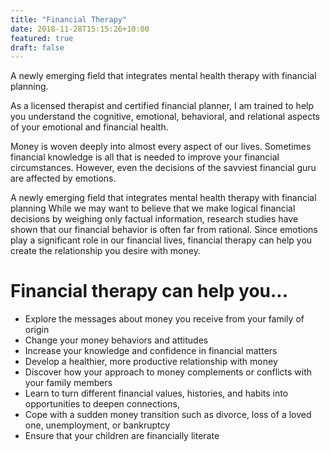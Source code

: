```yaml
---
title: "Financial Therapy"
date: 2018-11-28T15:15:26+10:00
featured: true
draft: false
---
```


A newly emerging field that integrates mental health therapy with financial planning.

As a licensed therapist and certified financial planner, I am trained to help you understand the cognitive, emotional, behavioral, and relational aspects of your emotional and financial health.

Money is woven deeply into almost every aspect of our lives. Sometimes financial knowledge is all that is needed to improve your financial circumstances. However, even the decisions of the savviest financial guru are affected by emotions.

A newly emerging field that integrates mental health therapy with financial planning
While we may want to believe that we make logical financial decisions by weighing only factual information, research studies have shown that our financial behavior is often far from rational. Since emotions play a significant role in our financial lives, financial therapy can help you create the relationship you desire with money.

# Financial therapy can help you...
- Explore the messages about money you receive from your family of origin
- Change your money behaviors and attitudes
- Increase your knowledge and confidence in financial matters
- Develop a healthier, more productive relationship with money
- Discover how your approach to money complements or conflicts with your family members
- Learn to turn different financial values, histories, and habits into opportunities to deepen connections,
- Cope with a sudden money transition such as divorce, loss of a loved one, unemployment, or bankruptcy
- Ensure that your children are financially literate
